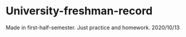 # University-freshman-record
Made in first-half-semester.
Just practice and homework.
                              2020/10/13
